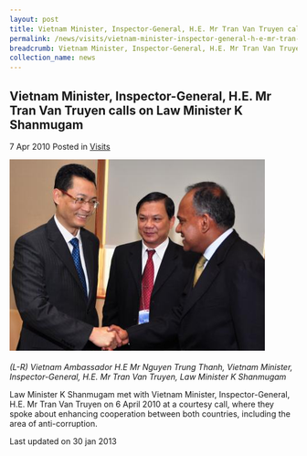 ```yaml
---
layout: post
title: Vietnam Minister, Inspector-General, H.E. Mr Tran Van Truyen calls on Law Minister K Shanmugam
permalink: /news/visits/vietnam-minister-inspector-general-h-e-mr-tran-van-truyen-calls-on-law-minister-k-shanmugam/
breadcrumb: Vietnam Minister, Inspector-General, H.E. Mr Tran Van Truyen calls on Law Minister K Shanmugam
collection_name: news
---
```


<style>
.image {width: 600px;}
.image img {max-width: 100%;}
</style>

Vietnam Minister, Inspector-General, H.E. Mr Tran Van Truyen calls on Law Minister K Shanmugam
---

7 Apr 2010 Posted in [Visits](/news/visits/)

<div class="image"><img src="/images/dsc_0253-copy-copy.jpg/"></div><br>
<i>(L-R) Vietnam Ambassador H.E Mr Nguyen Trung Thanh, Vietnam Minister, Inspector-General, H.E. Mr Tran Van Truyen, Law Minister K Shanmugam</i>

Law Minister K Shanmugam met with Vietnam Minister, Inspector-General, H.E. Mr Tran Van Truyen on 6 April 2010 at a courtesy call, where they spoke about enhancing cooperation between both countries, including the area of anti-corruption. 

<p class="right-side-updated">Last updated on 30 jan 2013</p>
